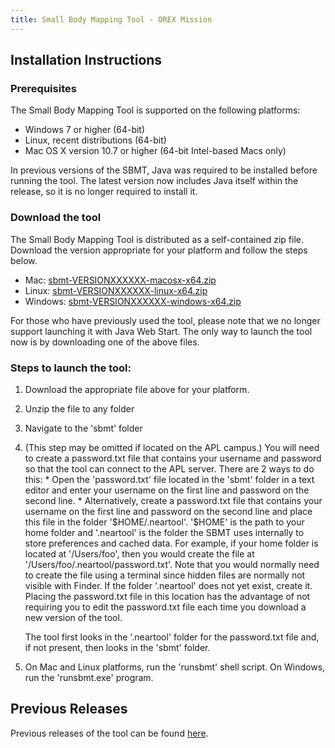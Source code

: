 ```yaml
---
title: Small Body Mapping Tool - OREX Mission
---
```


## Installation Instructions

### Prerequisites

The Small Body Mapping Tool is supported on the following platforms:

-   Windows 7 or higher (64-bit)
-   Linux, recent distributions (64-bit)
-   Mac OS X version 10.7 or higher (64-bit Intel-based Macs only)

In previous versions of the SBMT, Java was required to be installed
before running the tool. The latest version now includes Java itself
within the release, so it is no longer required to install it.

### Download the tool

The Small Body Mapping Tool is distributed as a self-contained zip
file. Download the version appropriate for your platform and follow
the steps below.

   -  Mac: [sbmt-VERSIONXXXXXX-macosx-x64.zip](releases/sbmt-VERSIONXXXXXX-macosx-x64.zip)
   -  Linux: [sbmt-VERSIONXXXXXX-linux-x64.zip](releases/sbmt-VERSIONXXXXXX-linux-x64.zip)
   -  Windows: [sbmt-VERSIONXXXXXX-windows-x64.zip](releases/sbmt-VERSIONXXXXXX-windows-x64.zip)

For those who have previously used the tool, please note that we no
longer support launching it with Java Web Start. The only way to launch
the tool now is by downloading one of the above files.

### Steps to launch the tool:

1. Download the appropriate file above for your platform.
2. Unzip the file to any folder
3. Navigate to the 'sbmt' folder
4. (This step may be omitted if located on the APL campus.)
   You will need to create a password.txt file that contains your
   username and password so that the tool can connect to the APL
   server. There are 2 ways to do this:
       * Open the 'password.txt' file located in the 'sbmt' folder in a text
         editor and enter your username on the first line and password on the
         second line.
       * Alternatively, create a password.txt file that contains your
         username on the first line and password on the second line
         and place this file in the folder '\$HOME/.neartool'. '\$HOME' is
         the path to your home folder and '.neartool' is the folder the
         SBMT uses internally to store preferences and cached
         data. For example, if your home folder is located at
         '/Users/foo', then you would create the file at
         '/Users/foo/.neartool/password.txt'. Note that you would
         normally need to create the file using a terminal since
         hidden files are normally not visible with Finder. If the
         folder '.neartool' does not yet exist, create it. Placing the
         password.txt file in this location has the advantage of not
         requiring you to edit the password.txt file each time you
         download a new version of the tool.

    The tool first looks in the '.neartool' folder for the password.txt file
    and, if not present, then looks in the 'sbmt' folder.
5. On Mac and Linux platforms, run the 'runsbmt' shell script. On Windows, run the 'runsbmt.exe' program.


## Previous Releases

Previous releases of the tool can be found [here](releases).
